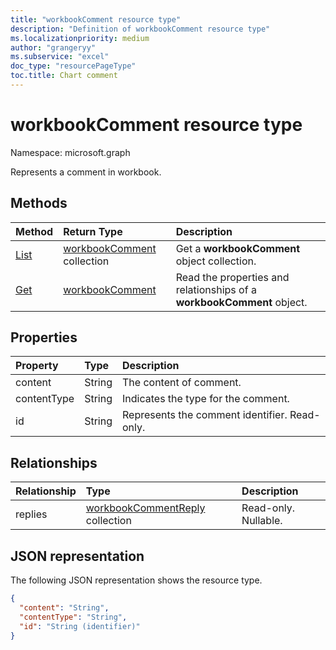 ```yaml
---
title: "workbookComment resource type"
description: "Definition of workbookComment resource type"
ms.localizationpriority: medium
author: "grangeryy"
ms.subservice: "excel"
doc_type: "resourcePageType"
toc.title: Chart comment
---
```


# workbookComment resource type

Namespace: microsoft.graph

Represents a comment in workbook.

## Methods

| Method       | Return Type | Description |
|:-------------|:------------|:------------|
| [List](../api/workbook-list-comments.md) | [workbookComment](workbookComment.md) collection | Get a **workbookComment** object collection. |
| [Get](../api/workbookcomment-get.md) | [workbookComment](workbookcomment.md) | Read the properties and relationships of a **workbookComment** object. |

## Properties

| Property     | Type        | Description |
|:-------------|:------------|:------------|
|content|String|The content of comment.|
|contentType|String|Indicates the type for the comment.|
|id|String| Represents the comment identifier. Read-only.|

## Relationships

| Relationship | Type        | Description |
|:-------------|:------------|:------------|
|replies|[workbookCommentReply](workbookcommentreply.md) collection| Read-only. Nullable.|

## JSON representation

The following JSON representation shows the resource type.

<!-- {
  "blockType": "resource",
  "optionalProperties": [

  ],
  "@odata.type": "microsoft.graph.workbookComment",
  "keyProperty": "id"
}-->

```json
{
  "content": "String",
  "contentType": "String",
  "id": "String (identifier)"
}
```

<!-- uuid: 16cd6b66-4b1a-43a1-adaf-3a886856ed98
2019-02-04 14:57:30 UTC -->
<!-- {
  "type": "#page.annotation",
  "description": "workbookComment resource",
  "keywords": "",
  "section": "documentation",
  "tocPath": ""
}-->

